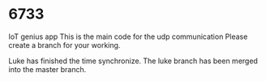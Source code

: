 # 6733
IoT genius app
This is the main code for the udp communication
Please create a branch for your working.


Luke has finished the time synchronize. The luke branch has been merged into the master branch. 
